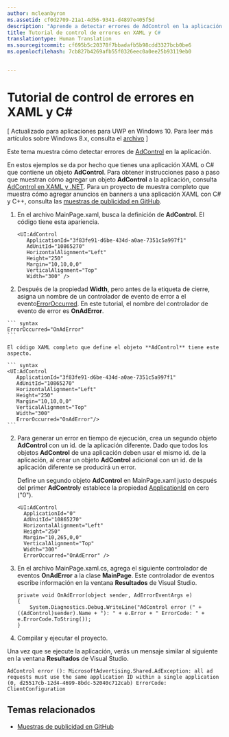 ```yaml
---
author: mcleanbyron
ms.assetid: cf0d2709-21a1-4d56-9341-d4897e405f5d
description: "Aprende a detectar errores de AdControl en la aplicación."
title: Tutorial de control de errores en XAML y C#
translationtype: Human Translation
ms.sourcegitcommit: cf695b5c20378f7bbadafb5b98cdd3327bcb0be6
ms.openlocfilehash: 7cb827b4269afb55f0326eec0a0ee25b93119eb0


---
```


# Tutorial de control de errores en XAML y C#


\[ Actualizado para aplicaciones para UWP en Windows 10. Para leer más artículos sobre Windows 8.x, consulta el [archivo](http://go.microsoft.com/fwlink/p/?linkid=619132) \]

Este tema muestra cómo detectar errores de [AdControl](https://msdn.microsoft.com/library/windows/apps/microsoft.advertising.winrt.ui.adcontrol.aspx) en la aplicación.

En estos ejemplos se da por hecho que tienes una aplicación XAML o C# que contiene un objeto **AdControl**. Para obtener instrucciones paso a paso que muestran cómo agregar un objeto **AdControl** a la aplicación, consulta [AdControl en XAML y .NET](adcontrol-in-xaml-and--net.md). Para un proyecto de muestra completo que muestra cómo agregar anuncios en banners a una aplicación XAML con C# y C++, consulta las [muestras de publicidad en GitHub](http://aka.ms/githubads).

1.  En el archivo MainPage.xaml, busca la definición de **AdControl**. El código tiene esta apariencia.

    ``` syntax
    <UI:AdControl
       ApplicationId="3f83fe91-d6be-434d-a0ae-7351c5a997f1"
       AdUnitId="10865270"
       HorizontalAlignment="Left"
       Height="250"
       Margin="10,10,0,0"
       VerticalAlignment="Top"
       Width="300" />
    ```

2.   Después de la propiedad **Width**, pero antes de la etiqueta de cierre, asigna un nombre de un controlador de evento de error a el evento[ErrorOccurred](https://msdn.microsoft.com/library/windows/apps/microsoft.advertising.winrt.ui.adcontrol.erroroccurred.aspx). En este tutorial, el nombre del controlador de evento de error es **OnAdError**.

    ``` syntax
    ErrorOccurred="OnAdError"
    ```

    El código XAML completo que define el objeto **AdControl** tiene este aspecto.

    ``` syntax
    <UI:AdControl
       ApplicationId="3f83fe91-d6be-434d-a0ae-7351c5a997f1"
       AdUnitId="10865270"
       HorizontalAlignment="Left"
       Height="250"
       Margin="10,10,0,0"
       VerticalAlignment="Top"
       Width="300"
       ErrorOccurred="OnAdError"/>
    ```

2.  Para generar un error en tiempo de ejecución, crea un segundo objeto **AdControl** con un id. de la aplicación diferente. Dado que todos los objetos **AdControl** de una aplicación deben usar el mismo id. de la aplicación, al crear un objeto **AdControl** adicional con un id. de la aplicación diferente se producirá un error.

    Define un segundo objeto **AdControl** en MainPage.xaml justo después del primer **AdControl**y establece la propiedad [ApplicationId](https://msdn.microsoft.com/library/windows/apps/microsoft.advertising.winrt.ui.adcontrol.applicationid.aspx) en cero ("0").

    ``` syntax
    <UI:AdControl
      ApplicationId="0"
      AdUnitId="10865270"
      HorizontalAlignment="Left"
      Height="250"
      Margin="10,265,0,0"
      VerticalAlignment="Top"
      Width="300"
      ErrorOccurred="OnAdError" />
    ```

3.  En el archivo MainPage.xaml.cs, agrega el siguiente controlador de eventos **OnAdError** a la clase **MainPage**. Este controlador de eventos escribe información en la ventana **Resultados** de Visual Studio.

    ``` syntax
    private void OnAdError(object sender, AdErrorEventArgs e)
    {
        System.Diagnostics.Debug.WriteLine("AdControl error (" + ((AdControl)sender).Name + "): " + e.Error + " ErrorCode: " + e.ErrorCode.ToString());
    }
    ```

4.  Compilar y ejecutar el proyecto.

Una vez que se ejecute la aplicación, verás un mensaje similar al siguiente en la ventana **Resultados** de Visual Studio.

``` syntax
AdControl error (): MicrosoftAdvertising.Shared.AdException: all ad requests must use the same application ID within a single application (0, d25517cb-12d4-4699-8bdc-52040c712cab) ErrorCode: ClientConfiguration
```

## Temas relacionados

* [Muestras de publicidad en GitHub](http://aka.ms/githubads)

 



<!--HONumber=Jun16_HO4-->


